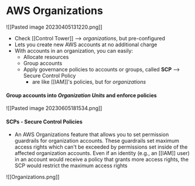# AWS Organizations
![[Pasted image 20230405131220.png]]
- Check [[Control Tower]] --> *organizations*, but pre-configured
- Lets you create new AWS accounts at no additional charge
- With accounts in an organization, you can easily:
	- Allocate resources
	- Group accounts
	- Apply governance policies to accounts or groups, called **SCP** --> Secure Control Policy
		- are like [[IAM]]'s policies, but for *organizations*

#### Group accounts into *Organization Units* and enforce policies
![[Pasted image 20230605181534.png]]

#### SCPs - Secure Control Policies
- An AWS Organizations feature that allows you to set permission guardrails for organization accounts. These guardrails set maximum access rights which can't be exceeded by permissions set inside of the affected organization accounts. Even if an identity (e.g., an [[IAM]] user) in an account would receive a policy that grants more access rights, the SCP would restrict the maximum access rights

![[Organizations.png]]